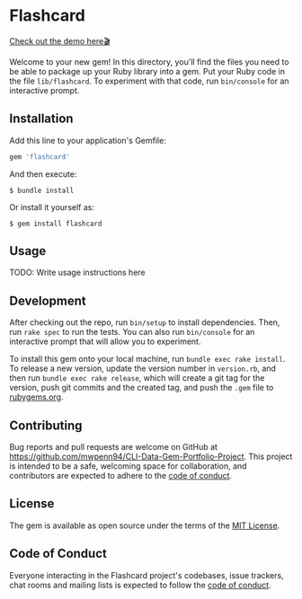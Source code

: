 # Flashcard

[Check out the demo here🎬](https://drive.google.com/file/d/199O6YfDoE4PXk9E7Mk1JmRa9L3YIZEb2/view?usp=sharing)

Welcome to your new gem! In this directory, you'll find the files you need to be able to package up your Ruby library into a gem. Put your Ruby code in the file `lib/flashcard`. To experiment with that code, run `bin/console` for an interactive prompt.

## Installation

Add this line to your application's Gemfile:

```ruby
gem 'flashcard'
```

And then execute:

    $ bundle install

Or install it yourself as:

    $ gem install flashcard

## Usage

TODO: Write usage instructions here

## Development

After checking out the repo, run `bin/setup` to install dependencies. Then, run `rake spec` to run the tests. You can also run `bin/console` for an interactive prompt that will allow you to experiment.

To install this gem onto your local machine, run `bundle exec rake install`. To release a new version, update the version number in `version.rb`, and then run `bundle exec rake release`, which will create a git tag for the version, push git commits and the created tag, and push the `.gem` file to [rubygems.org](https://rubygems.org).

## Contributing

Bug reports and pull requests are welcome on GitHub at https://github.com/mwpenn94/CLI-Data-Gem-Portfolio-Project. This project is intended to be a safe, welcoming space for collaboration, and contributors are expected to adhere to the [code of conduct](https://github.com/mwpenn94/CLI-Data-Gem-Portfolio-Project/blob/master/CODE_OF_CONDUCT.md).

## License

The gem is available as open source under the terms of the [MIT License](https://opensource.org/licenses/MIT).

## Code of Conduct

Everyone interacting in the Flashcard project's codebases, issue trackers, chat rooms and mailing lists is expected to follow the [code of conduct](https://github.com/mwpenn94/CLI-Data-Gem-Portfolio-Project/blob/master/CODE_OF_CONDUCT.md).
